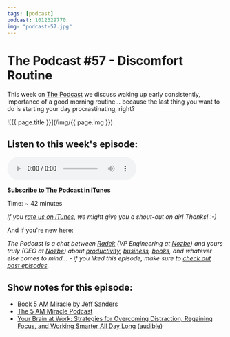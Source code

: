 ```yaml
---
tags: [podcast]
podcast: 1012329770
img: "podcast-57.jpg"
---
```


# The Podcast #57 - Discomfort Routine

This week on [The Podcast][p] we discuss waking up early consistently, importance of a good morning routine... because the last thing you want to do is starting your day procrastinating, right?

<!--More-->

![{{ page.title }}](/img/{{ page.img }})

## Listen to this week's episode:

<audio controls>
<source src="https://files.nozbe.com/podcast/057.mp3" type="audio/mpeg">
</audio>

**[Subscribe to The Podcast in iTunes][i]**

Time: ~ 42 minutes

*If you [rate us on iTunes][i], we might give you a shout-out on air! Thanks! :-)*

And if you're new here:

*The Podcast is a chat between [Radek][r] (VP Engineering at [Nozbe][n]) and yours truly (CEO at [Nozbe][n]) about [productivity](/productivity), [business](/business), [books](/books), and whatever else comes to mind... - if you liked this episode, make sure to [check out past episodes](/podcast).*

## Show notes for this episode:

  * [Book 5 AM Miracle by Jeff Sanders](https://www.amazon.com/M-Miracle-Dominate-Before-Breakfast/dp/1612435009/)
  * [The 5 AM Miracle Podcast](https://www.jeffsanders.com/the-5-am-miracle-podcast/)
  * [Your Brain at Work: Strategies for Overcoming Distraction, Regaining Focus, and Working Smarter All Day Long](https://www.amazon.com/Your-Brain-Work-Strategies-Distraction/dp/0061771295/) ([audible](http://www.audible.com/pd/Business/Your-Brain-at-Work-Audiobook/B004S3GJYQ/))

[e]: /podcast-57

[p]: /podcast
[n]: https://nozbe.com/?a=mike
[r]: https://michael.gratis/radex
[i]: https://michael.gratis/thepodcast